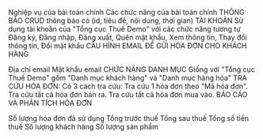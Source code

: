 
Nghiệp vụ của bài toán chính
Các chức năng của bài toán chính
THÔNG BÁO
CRUD thông báo có (id, tiêu đề, nội dung, thời gian)
TÀI KHOẢN
Sử dụng tài khoản của "Tổng cục Thuế Demo" với các chức năng tương tự Đăng ký, Đăng nhập, Đăng xuất, Quên mật khẩu, Xem thông tin, Thay đổi thông tin, Đổi mật khẩu
CẤU HÌNH EMAIL ĐỂ GỬI HÓA ĐƠN CHO KHÁCH HÀNG

Địa chỉ email
Mật khẩu email
CHỨC NĂNG DANH MỤC
Giống với "Tổng cục Thuế Demo" gồm "Danh mục khách hàng" và "Danh mục hàng hóa"
TRA CỨU HÓA ĐƠN: 
Có 3 cách tra cứu: 
Tra cứu 1 hóa đơn theo "Mã hóa đơn".
Tra cứu tất cả hóa đơn bán ra.
Tra cứu tất cả hóa đơn mua vào.
BÁO CÁO VÀ PHÂN TÍCH HÓA ĐƠN

Số lượng hóa đơn đã sử dụng
Tổng trước thuế
Tổng sau thuế
Tổng số tiền thuế
Số lượng khách hàng
Số lượng sản phẩm

<!---->
<!--Phân quyền-->
<!--Thay đổi-->
<!--Lập hóa đơn mới-->
<!--Tra cứu-->
<!--mail-->
